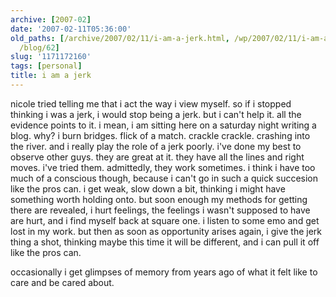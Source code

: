 ```yaml
---
archive: [2007-02]
date: '2007-02-11T05:36:00'
old_paths: [/archive/2007/02/11/i-am-a-jerk.html, /wp/2007/02/11/i-am-a-jerk/, /2007/02/11/i-am-a-jerk/,
  /blog/62]
slug: '1171172160'
tags: [personal]
title: i am a jerk
---
```


nicole tried telling me that i act the way i view myself. so if i stopped
thinking i was a jerk, i would stop being a jerk. but i can't help it. all
the evidence points to it. i mean, i am sitting here on a saturday night
writing a blog. why? i burn bridges. flick of a match. crackle crackle.
crashing into the river. and i really play the role of a jerk poorly. i've
done my best to observe other guys. they are great at it. they have all
the lines and right moves. i've tried them. admittedly, they work
sometimes. i think i have too much of a conscious though, because i can't
go in such a quick succesion like the pros can. i get weak, slow down
a bit, thinking i might have something worth holding onto. but soon enough
my methods for getting there are revealed, i hurt feelings, the feelings
i wasn't supposed to have are hurt, and i find myself back at square one.
i listen to some emo and get lost in my work. but then as soon as
opportunity arises again, i give the jerk thing a shot, thinking maybe
this time it will be different, and i can pull it off like the pros can.

occasionally i get glimpses of memory from years ago of what it felt like
to care and be cared about.

